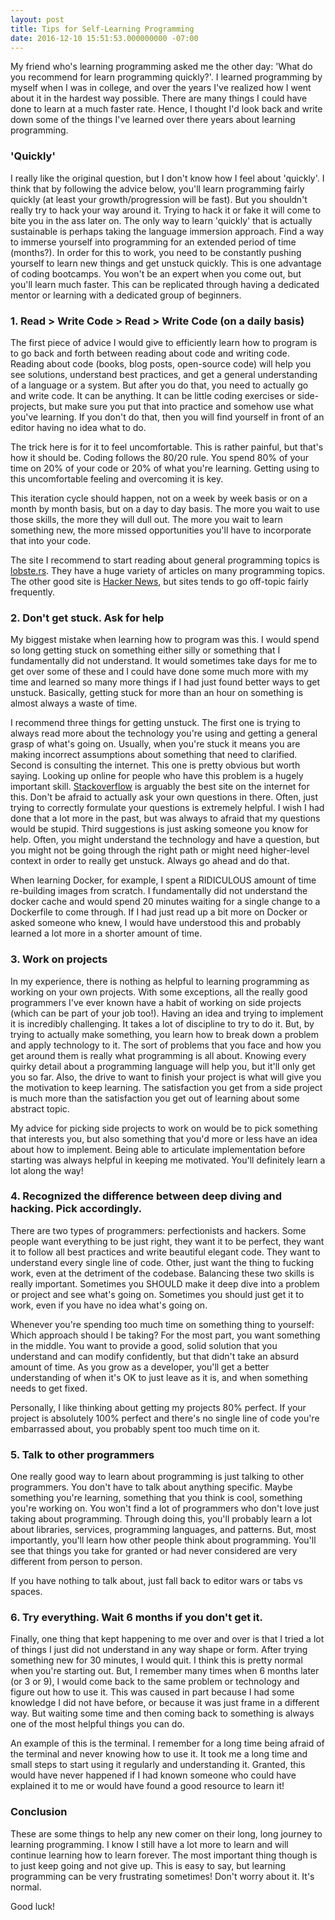 ```yaml
---
layout: post
title: Tips for Self-Learning Programming
date: 2016-12-10 15:51:53.000000000 -07:00
---
```

My friend who's learning programming asked me the other day: 'What do you recommend for learn programming quickly?'. I learned programming by myself when I was in college, and over the years I've realized how I went about it in the hardest way possible. There are many things I could have done to learn at a much faster rate. Hence, I thought I'd look back and write down some of the things I've learned over there years about learning programming.

### 'Quickly'

I really like the original question, but I don't know how I feel about 'quickly'. I think that by following the advice below, you'll learn programming fairly quickly (at least your growth/progression will be fast). But you shouldn't really try to hack your way around it. Trying to hack it or fake it will come to bite you in the ass later on. The only way to learn 'quickly' that is actually sustainable is perhaps taking the language immersion approach. Find a way to immerse yourself into programming for an extended period of time (months?). In order for this to work, you need to be constantly pushing yourself to learn new things and get unstuck quickly. This is one advantage of coding bootcamps. You won't be an expert when you come out, but you'll learn much faster. This can be replicated through having a dedicated mentor or learning with a dedicated group of beginners.

### 1. Read > Write Code > Read > Write Code (on a daily basis)

The first piece of advice I would give to efficiently learn how to program is to go back and forth between reading about code and writing code. Reading about code (books, blog posts, open-source code) will help you see solutions, understand best practices, and get a general understanding of a language or a system. But after you do that, you need to actually go and write code. It can be anything. It can be little coding exercises or side-projects, but make sure you put that into practice and somehow use what you've learning. If you don't do that, then you will find yourself in front of an editor having no idea what to do.

The trick here is for it to feel uncomfortable. This is rather painful, but that's how it should be. Coding follows the 80/20 rule. You spend 80% of your time on 20% of your code or 20% of what you're learning. Getting using to this uncomfortable feeling and overcoming it is key.

This iteration cycle should happen, not on a week by week basis or on a month by month basis, but on a day to day basis. The more you wait to use those skills, the more they will dull out. The more you wait to learn something new, the more missed opportunities you'll have to incorporate that into your code.

The site I recommend to start reading about general programming topics is [lobste.rs](https://lobste.rs). They have a huge variety of articles on many programming topics. The other good site is [Hacker News](http://news.ycombinator.com), but sites tends to go off-topic fairly frequently.

### 2. Don't get stuck. Ask for help

My biggest mistake when learning how to program was this. I would spend so long getting stuck on something either silly or something that I fundamentally did not understand. It would sometimes take days for me to get over some of these and I could have done some much more with my time and learned so many more things if I had just found better ways to get unstuck. Basically, getting stuck for more than an hour on something is almost always a waste of time.

I recommend three things for getting unstuck. The first one is trying to always read more about the technology you're using and getting a general grasp of what's going on. Usually, when you're stuck it means you are making incorrect assumptions about something that need to clarified. Second is consulting the internet. This one is pretty obvious but worth saying. Looking up online for people who have this problem is a hugely important skill. [Stackoverflow](https://www.stackoverflow.com) is arguably the best site on the internet for this. Don't be afraid to actually ask your own questions in there. Often, just trying to correctly formulate your questions is extremely helpful. I wish I had done that a lot more in the past, but was always to afraid that my questions would be stupid. Third suggestions is just asking someone you know for help. Often, you might understand the technology and have a question, but you might not be going through the right path or might need higher-level context in order to really get unstuck. Always go ahead and do that.

When learning Docker, for example, I spent a RIDICULOUS amount of time re-building images from scratch. I fundamentally did not understand the docker cache and would spend 20 minutes waiting for a single change to a Dockerfile to come through. If I had just read up a bit more on Docker or asked someone who knew, I would have understood this and probably learned a lot more in a shorter amount of time.

### 3. Work on projects

In my experience, there is nothing as helpful to learning programming as working on your own projects. With some exceptions, all the really good programmers I've ever known have a habit of working on side projects (which can be part of your job too!). Having an idea and trying to implement it is incredibly challenging. It takes a lot of discipline to try to do it. But, by trying to actually make something, you learn how to break down a problem and apply technology to it. The sort of problems that you face and how you get around them is really what programming is all about. Knowing every quirky detail about a programming language will help you, but it'll only get you so far. Also, the drive to want to finish your project is what will give you the motivation to keep learning. The satisfaction you get from a side project is much more than the satisfaction you get out of learning about some abstract topic.

My advice for picking side projects to work on would be to pick something that interests you, but also something that you'd more or less have an idea about how to implement. Being able to articulate implementation before starting was always helpful in keeping me motivated. You'll definitely learn a lot along the way!

### 4. Recognized the difference between deep diving and hacking. Pick accordingly.

There are two types of programmers: perfectionists and hackers. Some people want everything to be just right, they want it to be perfect, they want it to follow all best practices and write beautiful elegant code. They want to understand every single line of code. Other, just want the thing to fucking work, even at the detriment of the codebase. Balancing these two skills is really important. Sometimes you SHOULD make it deep dive into a problem or project and see what's going on. Sometimes you should just get it to work, even if you have no idea what's going on.

Whenever you're spending too much time on something thing to yourself: Which approach should I be taking? For the most part, you want something in the middle. You want to provide a good, solid solution that you understand and can modify confidently, but that didn't take an absurd amount of time. As you grow as a developer, you'll get a better understanding of when it's OK to just leave as it is, and when something needs to get fixed.

Personally, I like thinking about getting my projects 80% perfect. If your project is absolutely 100% perfect and there's no single line of code you're embarrassed about, you probably spent too much time on it.

### 5. Talk to other programmers

One really good way to learn about programming is just talking to other programmers. You don't have to talk about anything specific. Maybe something you're learning, something that you think is cool, something you're working on. You won't find a lot of programmers who don't love just taking about programming. Through doing this, you'll probably learn a lot about libraries, services, programming languages, and patterns. But, most importantly, you'll learn how other people think about programming. You'll see that things you take for granted or had never considered are very different from person to person.

If you have nothing to talk about, just fall back to editor wars or tabs vs spaces.

### 6. Try everything. Wait 6 months if you don't get it.

Finally, one thing that kept happening to me over and over is that I tried a lot of things I just did not understand in any way shape or form. After trying something new for 30 minutes, I would quit. I think this is pretty normal when you're starting out. But, I remember many times when 6 months later (or 3 or 9), I would come back to the same problem or technology and figure out how to use it. This was caused in part because I had some knowledge I did not have before, or because it was just frame in a different way. But waiting some time and then coming back to something is always one of the most helpful things you can do.

An example of this is the terminal. I remember for a long time being afraid of the terminal and never knowing how to use it. It took me a long time and small steps to start using it regularly and understanding it. Granted, this would have never happened if I had known someone who could have explained it to me or would have found a good resource to learn it!

### Conclusion

These are some things to help any new comer on their long, long journey to learning programming. I know I still have a lot more to learn and will continue learning how to learn forever. The most important thing though is to just keep going and not give up. This is easy to say, but learning programming can be very frustrating sometimes! Don't worry about it. It's normal.

Good luck!
